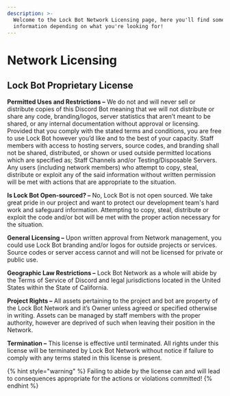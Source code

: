 ```yaml
---
description: >-
  Welcome to the Lock Bot Network Licensing page, here you'll find some useful
  information depending on what you're looking for!
---
```


# Network Licensing

## **Lock Bot Proprietary License**

**Permitted Uses and Restrictions –** We do not and will never sell or distribute copies of this Discord Bot meaning that we will not distribute or share any code, branding/logos, server statistics that aren’t meant to be shared, or any internal documentation without approval or licensing. Provided that you comply with the stated terms and conditions, you are free to use Lock Bot however you’d like and to the best of your capacity. Staff members with access to hosting servers, source codes, and branding shall not be shared, distributed, or shown or used outside permitted locations which are specified as; Staff Channels and/or Testing/Disposable Servers. Any users (including network members) who attempt to copy, steal, distribute or exploit any of the said information without written permission will be met with actions that are appropriate to the situation.

**Is Lock Bot Open-sourced? –** No, Lock Bot is not open sourced. We take great pride in our project and want to protect our development team's hard work and safeguard information. Attempting to copy, steal, distribute or exploit the code and/or bot will be met with the proper action necessary for the situation.

**General Licensing –** Upon written approval from Network management, you could use Lock Bot branding and/or logos for outside projects or services. Source codes or server access cannot and will not be licensed for private or public use.&#x20;

**Geographic Law Restrictions –** Lock Bot Network as a whole will abide by the Terms of Service of Discord and legal jurisdictions located in the United States within the State of California.&#x20;

**Project Rights –** All assets pertaining to the project and bot are property of the Lock Bot Network and it’s Owner unless agreed or specified otherwise in writing. Assets can be managed by staff members with the proper authority, however are deprived of such when leaving their position in the Network.

**Termination –** This license is effective until terminated. All rights under this license will be terminated by Lock Bot Network without notice if failure to comply with any terms stated in this license is present.&#x20;

{% hint style="warning" %}
Failing to abide by the license can and will lead to consequences appropriate for the actions or violations committed!
{% endhint %}
